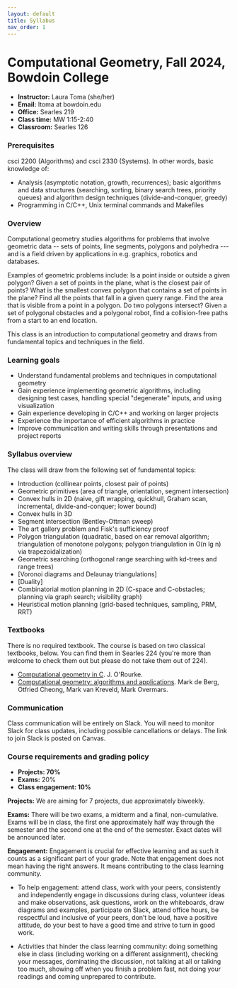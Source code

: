 ```yaml
---
layout: default 
title: Syllabus
nav_order: 1
---
```


# Computational Geometry, Fall  2024, Bowdoin College 



- __Instructor:__ Laura Toma (she/her)
- __Email:__  ltoma at bowdoin.edu
- __Office:__ Searles 219
- __Class time:__  MW 1:15-2:40
- __Classroom:__  Searles  126 


### Prerequisites

csci 2200 (Algorithms) and csci 2330 (Systems). In other words, basic knowledge of:

- Analysis (asymptotic notation, growth, recurrences); basic algorithms and data structures (searching, sorting, binary search trees, priority queues) and algorithm design techniques (divide-and-conquer, greedy)
- Programming in C/C++, Unix terminal commands and Makefiles


### Overview

Computational geometry studies algorithms for problems that involve
geometric data -- sets of points, line segments, polygons and
polyhedra --- and is a field driven by applications in e.g. graphics,
robotics and databases. 

Examples of geometric problems include:
Is a point inside or outside a given polygon? Given a set of points in
the plane, what is the closest pair of points? What is the smallest
convex polygon that contains a set of points in the plane?  Find
all the points that fall in a given query range. Find the area that is visible from
a point in a polygon.   Do two polygons intersect? Given a set of polygonal obstacles and a polygonal robot, find a collision-free paths from a start to an end location. 

This class is an introduction to computational geometry and draws from fundamental topics and
techniques in the field.

### Learning goals 

- Understand  fundamental problems and techniques in computational geometry
- Gain experience implementing geometric algorithms, including designing test cases, handling special "degenerate" inputs, and using visualization
- Gain experience developing in C/C++  and working on larger projects 
- Experience the importance of efficient algorithms in practice 
- Improve communication and writing skills through presentations and project reports


### Syllabus overview

The class will draw from the following set of fundamental topics: 

- Introduction (collinear points, closest pair of points)
- Geometric primitives (area of triangle, orientation, segment intersection)
- Convex hulls in 2D  (naive, gift wrapping, quickhull, Graham scan, incremental, divide-and-conquer; lower bound)
- Convex hulls in 3D
- Segment intersection (Bentley-Ottman sweep)
- The art gallery problem and Fisk's sufficiency proof
- Polygon triangulation (quadratic, based on ear removal algorithm;  triangulation of monotone polygons; polygon triangulation in O(n lg n) via trapezoidalization)
- Geometric searching (orthogonal range searching with kd-trees and range trees)
- [Voronoi diagrams and Delaunay triangulations]
- [Duality]
- Combinatorial motion planning in 2D (C-space and C-obstacles; planning via graph search; visibility graph)
- Heuristical motion planning (grid-based techniques, sampling, PRM, RRT)


 
### Textbooks

There is no required textbook. The course is based on two classical textbooks, below. You can find them in Searles 224 (you're more than welcome to check them out but please do not take them out of 224).

- [Computational geometry in C](https://www.amazon.com/Computational-Geometry-Cambridge-Theoretical-Computer/dp/0521649765/ref=sr_1_3?ie=UTF8&qid=1389985599&sr=8-3&keywords=computational+geometry). J. O'Rourke.
- [Computational geometry: algorithms and applications](https://www.amazon.com/Computational-Geometry-Applications-Mark-Berg/dp/3540779736/ref=pd_bxgy_b_img_z). Mark de Berg, Otfried Cheong, Mark van Kreveld, Mark Overmars.

### Communication

Class communication will be entirely on Slack. You will need to
monitor Slack for class updates, including possible cancellations or
delays. The link to join Slack is posted on Canvas.

     

 
### Course requirements  and grading policy

- __Projects: 70%__ 
- __Exams:__ 20%
- __Class engagement: 10%__


__Projects:__  We are aiming for 7 projects, due approximately biweekly.

__Exams:__ There will be two exams, a midterm and a final,
non-cumulative. Exams will be in class, the first one approximately
half way through the semester and the second one at the end of the
semester. Exact dates will be announced later.


__Engagement:__ Engagement is crucial for effective learning and as such it counts as a significant part of your grade. Note that engagement does not mean having the right answers. It means contributing to the class learning community.

- To help engagement: attend class, work with your peers, consistently and independently engage in discussions during class, volunteer ideas and make observations, ask questions, work on the whiteboards, draw diagrams and examples, participate on Slack, attend office hours, be respectful and inclusive of your peers, don’t be loud, have a positive attitude, do your best to have a good time and strive to turn in good work.

- Activities that hinder the class learning community: doing something else in class (including working on a different assignment), checking your messages, dominating the discussion, not talking at all or talking too much, showing off when you finish a problem fast, not doing your readings and coming unprepared to contribute.




